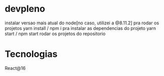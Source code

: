 # devpleno

instalar versao mais atual do node[no caso, utilizei a @8.11.2] pra rodar os projetos
yarn install / npm i pra instalar as dependencias do projeto
yarn start / npm start rodar os projetos do repositorio

# Tecnologias

React@16